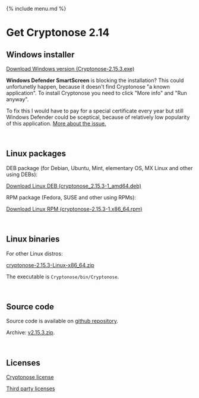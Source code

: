 {% include menu.md %}

# Get Cryptonose 2.14

## Windows installer

<a class="download-button" href="https://github.com/dawidm/cryptonose2/releases/download/v2.15.3/Cryptonose-2.15.3.exe">Download Windows version (Cryptonose-2.15.3.exe)</a>

**Windows Defender SmartScreen** is blocking the installation? This could unfortunetly happen, because it doesn't find Cryptonose "a known application". To install Cryptonose you need to click "More info" and "Run anyway".

To fix this I would have to pay for a special certificate every year but still Windows Defender could be sceptical, because of relatively low popularity of this application. [More about the issue.](https://getimageview.net/2020/06/02/microsoft-defender-smartscreen-is-hurting-independent-developers/)

&nbsp;

## Linux packages

DEB package (for Debian, Ubuntu, Mint, elementary OS, MX Linux and other using DEBs):

<a class="download-button" href="https://github.com/dawidm/cryptonose2/releases/download/v2.15.3/cryptonose_2.15.3-1_amd64.deb">Download Linux DEB (cryptonose_2.15.3-1_amd64.deb)</a>

RPM package (Fedora, SUSE and other using RPMs):

<a class="download-button" href="https://github.com/dawidm/cryptonose2/releases/download/v2.15.3/cryptonose-2.15.3-1.x86_64.rpm">Download Linux RPM (cryptonose-2.15.3-1.x86_64.rpm)</a>

&nbsp;

## Linux binaries
For other Linux distros:

[cryptonose-2.15.3-Linux-x86_64.zip](https://github.com/dawidm/cryptonose2/releases/download/v2.15.3/cryptonose-2.15.3-Linux-x86_64.zip)

The executable is `Cryptonose/bin/Cryptonose`.

&nbsp;

## Source code
Source code is available on [github repository](https://github.com/dawidm/cryptonose2/releases/tag/v2.15.3).

Archive: [v2.15.3.zip](https://github.com/dawidm/cryptonose2/archive/v2.15.3.zip).

&nbsp;

## Licenses
[Cryptonose license](https://github.com/dawidm/cryptonose2/releases/download/v2.15.3/LICENSE.txt)

[Third party licenses](https://github.com/dawidm/cryptonose2/releases/download/v2.15.3/LICENSE-3RD-PARTY.txt)
